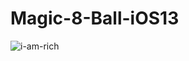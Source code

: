 # Magic-8-Ball-iOS13

![i-am-rich](https://github.com/pradyotprksh/development_learning/blob/main/ios/ios_angela_udemy/Magic-8-Ball-iOS13/Magic-8-Ball-iOS13.png)
